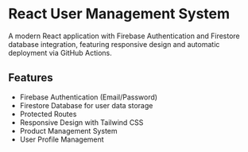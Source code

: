 # React User Management System

A modern React application with Firebase Authentication and Firestore database integration, featuring responsive design and automatic deployment via GitHub Actions.

## Features

-  Firebase Authentication (Email/Password)
-  Firestore Database for user data storage
-  Protected Routes
-  Responsive Design with Tailwind CSS
-  Product Management System
-  User Profile Management
